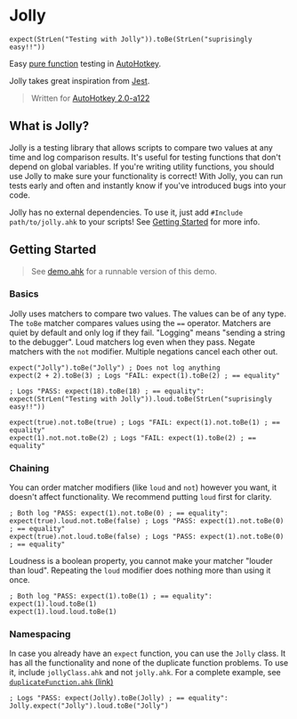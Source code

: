 # Jolly

```AutoHotkey
expect(StrLen("Testing with Jolly")).toBe(StrLen("suprisingly easy!!"))
```

Easy [pure function](https://en.wikipedia.org/wiki/Pure_function) testing in [AutoHotkey](https://www.autohotkey.com).

Jolly takes great inspiration from [Jest](https://jestjs.io).

> Written for [AutoHotkey 2.0-a122](https://github.com/Lexikos/AutoHotkey_L/releases/tag/v2.0-a122)

## What is Jolly?

Jolly is a testing library that allows scripts to compare two values at any time and log comparison results. It's useful for testing functions that don't depend on global variables. If you're writing utility functions, you should use Jolly to make sure your functionality is correct! With Jolly, you can run tests early and often and instantly know if you've introduced bugs into your code.

Jolly has no external dependencies. To use it, just add `#Include path/to/jolly.ahk` to your scripts! See [Getting Started](#getting-started) for more info.

## Getting Started

> See [demo.ahk](./examples/demo.ahk) for a runnable version of this demo.

### Basics

Jolly uses matchers to compare two values. The values can be of any type. The `toBe` matcher compares values using the `==` operator. Matchers are quiet by default and only log if they fail. "Logging" means "sending a string to the debugger". Loud matchers log even when they pass. Negate matchers with the `not` modifier. Multiple negations cancel each other out.

```AutoHotkey
expect("Jolly").toBe("Jolly") ; Does not log anything
expect(2 + 2).toBe(3) ; Logs "FAIL: expect(1).toBe(2) ; == equality"

; Logs "PASS: expect(18).toBe(18) ; == equality":
expect(StrLen("Testing with Jolly")).loud.toBe(StrLen("suprisingly easy!!"))

expect(true).not.toBe(true) ; Logs "FAIL: expect(1).not.toBe(1) ; == equality"
expect(1).not.not.toBe(2) ; Logs "FAIL: expect(1).toBe(2) ; == equality"
```

### Chaining

You can order matcher modifiers (like `loud` and `not`) however you want, it doesn't affect functionality. We recommend putting `loud` first for clarity.

```AutoHotkey
; Both log "PASS: expect(1).not.toBe(0) ; == equality":
expect(true).loud.not.toBe(false) ; Logs "PASS: expect(1).not.toBe(0) ; == equality"
expect(true).not.loud.toBe(false) ; Logs "PASS: expect(1).not.toBe(0) ; == equality"
```

Loudness is a boolean property, you cannot make your matcher "louder than loud". Repeating the `loud` modifier does nothing more than using it once.

```AutoHotkey
; Both log "PASS: expect(1).toBe(1) ; == equality":
expect(1).loud.toBe(1)
expect(1).loud.loud.toBe(1)
```

### Namespacing

In case you already have an `expect` function, you can use the `Jolly` class. It has all the functionality and none of the duplicate function problems. To use it, include `jollyClass.ahk` and not `jolly.ahk`. For a complete example, see [`duplicateFunction.ahk` (link)](./examples/duplicateFunction.ahk)

```AutoHotkey
; Logs "PASS: expect(Jolly).toBe(Jolly) ; == equality":
Jolly.expect("Jolly").loud.toBe("Jolly")
```
